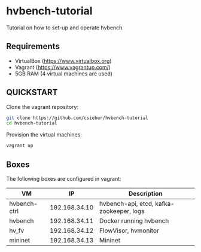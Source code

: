 # hvbench-tutorial

Tutorial on how to set-up and operate hvbench.

## Requirements

 - VirtualBox (https://www.virtualbox.org)
 - Vagrant (https://www.vagrantup.com/)
 - 5GB RAM (4 virtual machines are used)

## QUICKSTART

Clone the vagrant repository:

```bash
git clone https://github.com/csieber/hvbench-tutorial
cd hvbench-tutorial
```

Provision the virtual machines:

```bash
vagrant up
```

## Boxes

The following boxes are configured in vagrant:

| VM           | IP            | Description                              |
|--------------|---------------|------------------------------------------|
| hvbench-ctrl | 192.168.34.10 | hvbench-api, etcd, kafka-zookeeper, logs |
| hvbench      | 192.168.34.11 | Docker running hvbench                   |
| hv\_fv       | 192.168.34.12 | FlowVisor, hvmonitor                     |
| mininet      | 192.168.34.13 | Mininet                                  |

